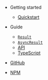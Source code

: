 - Getting started

  - [Quickstart](docs/quickstart.md)

- Guide

  - [`Result`](docs/result.md)
  - [`AsyncResult`](docs/async.md)
  - [API](docs/api.md)
  - [TypeScript](docs/typescript.md)

- [GitHub](https://github.com/greguz/ultres)
- [NPM](https://www.npmjs.com/package/ultres)
